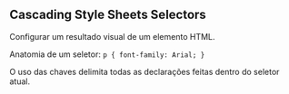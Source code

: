 ## Cascading Style Sheets Selectors
Configurar um resultado visual de um elemento HTML.

Anatomia de um seletor:
`p {
    font-family: Arial;
}`

O uso das chaves delimita todas as declarações feitas dentro do seletor atual.